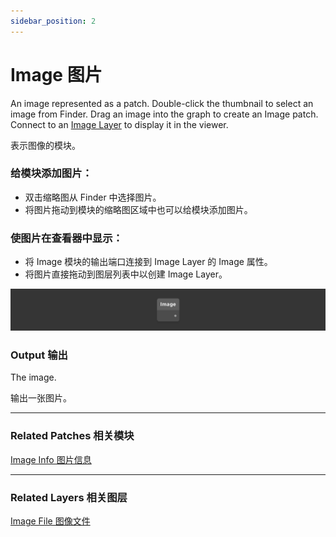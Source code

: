 ```yaml
---
sidebar_position: 2
---
```


# Image 图片

An image represented as a patch. Double-click the thumbnail to select an image from Finder. Drag an image into the graph to create an Image patch. Connect to an [Image Layer](./../Layer/Image%20Layer.md) to display it in the viewer.

表示图像的模块。

### 给模块添加图片：

- 双击缩略图从 Finder 中选择图片。
- 将图片拖动到模块的缩略图区域中也可以给模块添加图片。

### 使图片在查看器中显示：

- 将 Image 模块的输出端口连接到 Image Layer 的 Image 属性。
- 将图片直接拖动到图层列表中以创建 Image Layer。

![Image](./../../static/img/docs/Utility/image.png)

### Output 输出

The image.

输出一张图片。

------

### Related Patches 相关模块

[Image Info 图片信息](./Image%20Info.md)

------

### Related Layers 相关图层

[Image File 图像文件](./../Layer/Image%20File.md)

